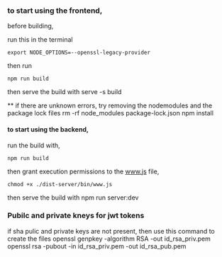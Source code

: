 
### to start using the frontend, 
before building, 

run this in the terminal

    export NODE_OPTIONS=--openssl-legacy-provider

then run

    npm run build
then serve the build with 
    serve -s build

** if there are unknown errors, try removing the nodemodules and the package lock files
    rm -rf node_modules package-lock.json
    npm install


#### to start using the backend,
run the build with,

    npm run build 

then grant execution permissions to the www.js file,

    chmod +x ./dist-server/bin/www.js

then serve the build with
    npm run server:dev   


### Pubilc and private kneys for jwt tokens 
if sha pulic and private keys are not present, then use this command to create the files 
    openssl genpkey -algorithm RSA -out id_rsa_priv.pem
    openssl rsa -pubout -in id_rsa_priv.pem -out id_rsa_pub.pem
